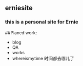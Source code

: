 ## erniesite
### this is a personal site for Ernie 


##Planed work:

- blog
- QA
- works
- whereismytime 时间都去哪儿了
